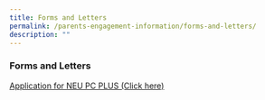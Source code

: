 ```yaml
---
title: Forms and Letters
permalink: /parents-engagement-information/forms-and-letters/
description: ""
---
```

### Forms and Letters

[Application for NEU PC PLUS (Click here)](https://www.imda.gov.sg/neupc)
